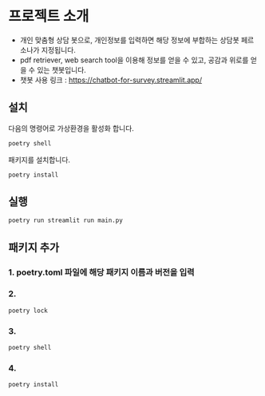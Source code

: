 # 프로젝트 소개
- 개인 맞춤형 상담 봇으로, 개인정보를 입력하면 해당 정보에 부합하는 상담봇 페르소나가 지정됩니다.
- pdf retriever, web search tool을 이용해 정보를 얻을 수 있고, 공감과 위로를 얻을 수 있는 챗봇입니다.
- 챗봇 사용 링크 : https://chatbot-for-survey.streamlit.app/


## 설치

다음의 명령어로 가상환경을 활성화 합니다.

```bash
poetry shell
```

패키지를 설치합니다.

```bash
poetry install
```

## 실행

```bash
poetry run streamlit run main.py
```

## 패키지 추가
### 1. poetry.toml 파일에 해당 패키지 이름과 버전을 입력
### 2. 
```bash
poetry lock
```

### 3.
```bash
poetry shell
```

### 4.
```bash
poetry install
```


